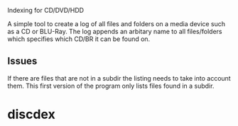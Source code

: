 Indexing for CD/DVD/HDD

A simple tool to create a log of all files and folders on a media device such as a CD or BLU-Ray. The log appends an arbitary name to all files/folders which specifies which CD/BR it can be found on.

## Issues
If there are files that are not in a subdir the listing needs to take into account them. This first version of the program only lists files found in a subdir.


# discdex